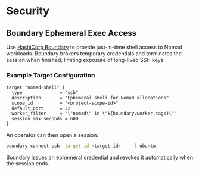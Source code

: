 # Security

## Boundary Ephemeral Exec Access

Use [HashiCorp Boundary](https://www.boundaryproject.io/) to provide just-in-time shell
access to Nomad workloads.  Boundary brokers temporary credentials and terminates
the session when finished, limiting exposure of long-lived SSH keys.

### Example Target Configuration

```hcl
target "nomad-shell" {
  type              = "ssh"
  description       = "Ephemeral shell for Nomad allocations"
  scope_id          = "<project-scope-id>"
  default_port      = 22
  worker_filter     = "\"nomad\" in \"${boundary.worker.tags}\""
  session_max_seconds = 600
}
```

An operator can then open a session:

```bash
boundary connect ssh -target-id <target-id> -- -l ubuntu
```

Boundary issues an ephemeral credential and revokes it automatically when the
session ends.
